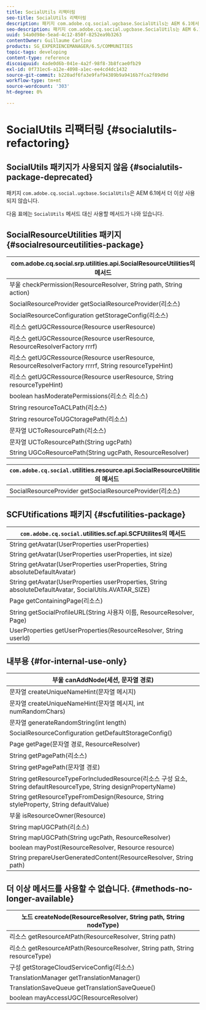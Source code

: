 ```yaml
---
title: SocialUtils 리팩터링
seo-title: SocialUtils 리팩터링
description: 패키지 com.adobe.cq.social.ugcbase.SocialUtils는 AEM 6.1에서 더 이상 사용되지 않습니다
seo-description: 패키지 com.adobe.cq.social.ugcbase.SocialUtils는 AEM 6.1에서 더 이상 사용되지 않습니다
uuid: 54a0d98e-5ead-4c12-850f-8252ea9b3263
contentOwner: Guillaume Carlino
products: SG_EXPERIENCEMANAGER/6.5/COMMUNITIES
topic-tags: developing
content-type: reference
discoiquuid: 4ade0d6b-041e-4a2f-98f8-3b8fcae0fb29
exl-id: 0f731ec6-a12e-4098-a1ec-ee4cd4dc1432
source-git-commit: b220adf6fa3e9faf94389b9a9416b7fca2f89d9d
workflow-type: tm+mt
source-wordcount: '303'
ht-degree: 0%

---
```


# SocialUtils 리팩터링 {#socialutils-refactoring}

## SocialUtils 패키지가 사용되지 않음 {#socialutils-package-deprecated}

패키지 `com.adobe.cq.social.ugcbase.SocialUtils`은 AEM 6.1에서 더 이상 사용되지 않습니다.

다음 표에는 `SocialUtils` 메서드 대신 사용할 메서드가 나와 있습니다.

## SocialResourceUtilities 패키지 {#socialresourceutilities-package}

| com.adobe.cq.social.srp.utilities.api.SocialResourceUtilities의 메서드 |
|---|
| 부울 checkPermission(ResourceResolver, String path, String action) |  |
| SocialResourceProvider getSocialResourceProvider(리소스) |  |
| SocialResourceConfiguration getStorageConfig(리소스) |  |
| 리소스 getUGCRessource(Resource userResource) |  |
| 리소스 getUGCRessource(Resource userResource, ResourceResolverFactory rrrf) | 새 항목 |
| 리소스 getUGCRessource(Resource userResource, ResourceResolverFactory rrrrf, String resourceTypeHint) | 새 항목 |
| 리소스 getUGCRessource(Resource userResource, String resourceTypeHint) |  |
| boolean hasModeratePermissions(리소스 리소스) |  |
| String resourceToACLPath(리소스) |  |
| String resourceToUGCtoragePath(리소스) | string resourceToUGCPath(리소스) 대체 |
| 문자열 UCToResourcePath(리소스) |  |
| 문자열 UCToResourcePath(String ugcPath) | 메서드 서명이 변경되었습니다. |
| String UGCoResourcePath(String ugcPath, ResourceResolver) | 새 항목 |

| `com.adobe.cq.social.`utilities.resource.api.SocialResourceUtilities의 메서드 |
|---|
| SocialResourceProvider getSocialResourceProvider(리소스) | 는 SocialResourceProvider getConfiguredProvider(리소스) 대체 |

## SCFUtifications 패키지 {#scfutilities-package}

| `com.adobe.cq.social.`utilities.scf.api.SCFUtilites의 메서드 |
|---|
| String getAvatar(UserProperties userProperties) |
| String getAvatar(UserProperties userProperties, int size) |
| String getAvatar(UserProperties userProperties, String absoluteDefaultAvatar) |
| String getAvatar(UserProperties userProperties, String absoluteDefaultAvatar, SocialUtils.AVATAR_SIZE) |
| Page getContainingPage(리소스) |
| String getSocialProfileURL(String 사용자 이름, ResourceResolver, Page) |
| UserProperties getUserProperties(ResourceResolver, String userId) |

## 내부용 {#for-internal-use-only}

| 부울 canAddNode(세션, 문자열 경로) |
|---|
| 문자열 createUniqueNameHint(문자열 메시지) |
| 문자열 createUniqueNameHint(문자열 메시지, int numRandomChars) |
| 문자열 generateRandomString(int length) |
| SocialResourceConfiguration getDefaultStorageConfig() |
| Page getPage(문자열 경로, ResourceResolver) |
| String getPagePath(리소스) |
| String getPagePath(문자열 경로) |
| String getResourceTypeForIncludedResource(리소스 구성 요소, String defaultResourceType, String designPropertyName) |
| String getResourceTypeFromDesign(Resource, String styleProperty, String defaultValue) |
| 부울 isResourceOwner(Resource) |
| String mapUGCPath(리소스) |
| String mapUGCPath(String ugcPath, ResourceResolver) |
| boolean mayPost(ResourceResolver, Resource resource) |
| String prepareUserGeneratedContent(ResourceResolver, String path) |

## 더 이상 메서드를 사용할 수 없습니다. {#methods-no-longer-available}

| 노드 createNode(ResourceResolver, String path, String nodeType) |
|---|
| 리소스 getResourceAtPath(ResourceResolver, String path) |
| 리소스 getResourceAtPath(ResourceResolver, String path, String resourceType) |
| 구성 getStorageCloudServiceConfig(리소스) |
| TranslationManager getTranslationManager() |
| TranslationSaveQueue getTranslationSaveQueue() |
| boolean mayAccessUGC(ResourceResolver) |
